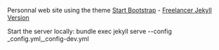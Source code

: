 Personnal web site using the theme [Start Bootstrap](http://startbootstrap.com/) - [Freelancer Jekyll Version](http://startbootstrap.com/template-overviews/freelancer/)

Start the server locally:
bundle exec jekyll serve --config _config.yml,_config-dev.yml
